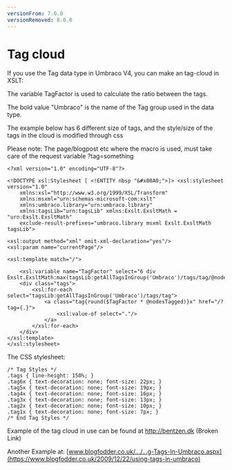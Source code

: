 ```yaml
---
versionFrom: 7.0.0
versionRemoved: 8.0.0
---
```


# Tag cloud

If you use the Tag data type in Umbraco V4, you can make an tag-cloud in XSLT:

The variable TagFactor is used to calculate the ratio between the tags.

The bold value "Umbraco" is the name of the Tag group used in the data type.

The example below has 6 different size of tags, and the style/size of the tags in the cloud is modified through css

Please note: The page/blogpost etc where the macro is used, must take care of the request variable ?tag=something

    <?xml version="1.0" encoding="UTF-8"?>

    <!DOCTYPE xsl:Stylesheet [ <!ENTITY nbsp "&#x00A0;">]> <xsl:stylesheet version="1.0"
        xmlns:xsl="http://www.w3.org/1999/XSL/Transform"
        xmlns:msxml="urn:schemas-microsoft-com:xslt"
        xmlns:umbraco.library="urn:umbraco.library"
        xmlns:tagsLib="urn:tagsLib" xmlns:Exslt.ExsltMath = "urn:Exslt.ExsltMath"
        exclude-result-prefixes="umbraco.library msxml Exslt.ExsltMath tagsLib">

    <xsl:output method="xml" omit-xml-declaration="yes"/>
    <xsl:param name="currentPage"/>

    <xsl:template match="/">

        <xsl:variable name="TagFactor" select="6 div Exslt.ExsltMath:max(tagsLib:getAllTagsInGroup('Umbraco')/tags/tag/@nodesTagged)"/>
        <div class="tags">
            <xsl:for-each select="tagsLib:getAllTagsInGroup('Umbraco')/tags/tag">
                <a class="tag{round($TagFactor * @nodesTagged)}x" href="/?tag={.}">
                    <xsl:value-of select="."/>
                </a>
            </xsl:for-each>
        </div>
    </xsl:template>
    </xsl:stylesheet>

The CSS stylesheet:

    /* Tag Styles */
    .tags { line-height: 150%; }
    .tag6x { text-decoration: none; font-size: 22px; }
    .tag5x { text-decoration: none; font-size: 19px; }
    .tag4x { text-decoration: none; font-size: 16px; }
    .tag3x { text-decoration: none; font-size: 13px; }
    .tag2x { text-decoration: none; font-size: 10px; }
    .tag1x { text-decoration: none; font-size: 7px; }
    /* End Tag Styles */


Example of the tag cloud in use can be found at http://bentzen.dk (Broken Link)

Another Example at: [www.blogfodder.co.uk/.../...g-Tags-In-Umbraco.aspx](https://www.blogfodder.co.uk/2009/12/22/using-tags-in-umbraco)
